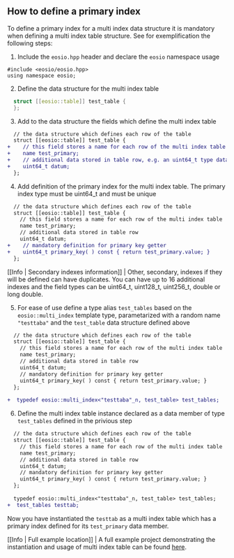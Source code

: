 ## How to define a primary index

To define a primary index for a multi index data structure it is mandatory when defining a multi index table structure. See for exemplification the following steps:

1. Include the `eosio.hpp` header and declare the `eosio` namespace usage
```
#include <eosio/eosio.hpp>
using namespace eosio;
```
2. Define the data structure for the multi index table
```cpp
  struct [[eosio::table]] test_table {
  };
```
3. Add to the data structure the fields which define the multi index table
```diff
  // the data structure which defines each row of the table
  struct [[eosio::table]] test_table {
+    // this field stores a name for each row of the multi index table
+    name test_primary;
+    // additional data stored in table row, e.g. an uint64_t type data
+    uint64_t datum;
  };
```
4. Add definition of the primary index for the multi index table. The primary index type must be uint64_t and must be unique
```diff
  // the data structure which defines each row of the table
  struct [[eosio::table]] test_table {
    // this field stores a name for each row of the multi index table
    name test_primary;
    // additional data stored in table row
    uint64_t datum;
+    // mandatory definition for primary key getter
+    uint64_t primary_key( ) const { return test_primary.value; }
  };
```

[[Info | Secondary indexes information]]
| Other, secondary, indexes if they will be defined can have duplicates. You can have up to 16 additional indexes and the field types can be uint64_t, uint128_t, uint256_t, double or long double.

5. For ease of use define a type alias `test_tables` based on the `eosio::multi_index` template type, parametarized with a random name `"testtaba"` and the `test_table` data structure defined above
```diff
  // the data structure which defines each row of the table
  struct [[eosio::table]] test_table {
    // this field stores a name for each row of the multi index table
    name test_primary;
    // additional data stored in table row
    uint64_t datum;
    // mandatory definition for primary key getter
    uint64_t primary_key( ) const { return test_primary.value; }
  };
  
+  typedef eosio::multi_index<"testtaba"_n, test_table> test_tables;
```

6. Define the multi index table instance declared as a data member of type `test_tables` defined in the privious step
```diff
  // the data structure which defines each row of the table
  struct [[eosio::table]] test_table {
    // this field stores a name for each row of the multi index table
    name test_primary;
    // additional data stored in table row
    uint64_t datum;
    // mandatory definition for primary key getter
    uint64_t primary_key( ) const { return test_primary.value; }
  };
  
  typedef eosio::multi_index<"testtaba"_n, test_table> test_tables;
+  test_tables testtab;
```

Now you have instantiated the `testtab` as a multi index table which has a primary index defined for its `test_primary` data member.

[[Info | Full example location]]
| A full example project demonstrating the instantiation and usage of multi index table can be found [here](https://github.com/EOSIO/eosio.cdt/tree/master/examples/multi_index_example).
